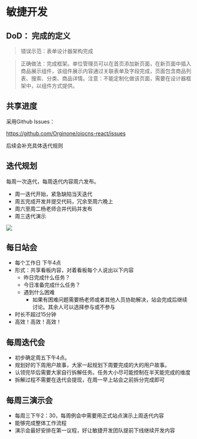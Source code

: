 # 敏捷开发

## DoD： 完成的定义


> 错误示范：表单设计器架构完成



> 正确做法：完成框架。单位管理员可以在首页添加新页面，在新页面中插入商品展示组件，该组件展示内容通过关联表单及字段完成，页面包含商品列表、搜索、分类、商品详情。注意：不能定制化做该页面，需要在设计器框架中，以组件方式提供。



## 共享进度

采用Github Issues：

https://github.com/Orginone/oiocns-react/issues

后续会补充具体迭代规则

## 迭代规划

每周一次迭代，每周迭代内容周六发布。

- 周一迭代开始，紧急缺陷当天迭代
- 周五完成开发并提交代码，冗余至周六晚上
- 周六至周二杨老师合并代码并发布
- 周三迭代演示

![](image/gantt.png)

## 每日站会

- 每个工作日 下午4点
- 形式：共享看板内容，对着看板每个人说出以下内容
  - 昨日完成什么任务？
  - 今日准备完成什么任务？
  - 遇到什么困难
    - 如果有困难问题需要杨老师或者其他人员协助解决，站会完成后继续讨论。其余人可以选择参与或不参与
- 时长不超过15分钟
- 高效！高效！高效！

## 每周迭代会

- 初步确定周五下午4点。
- 规划好的下周用户故事，大家一起规划下周要完成的大的用户故事。
- 认领完毕后需要大家自行拆解任务。任务大小尽可能控制在半天能完成的维度
- 拆解过程不需要在迭代会提现，在周一早上站会之前拆分完成即可

## 每周三演示会

- 每周三下午2：30，每周例会中需要用正式站点演示上周迭代内容
- 能够完成整体工作流程
- 演示会最好安排在第一议程，好让敏捷开发团队提前下线继续开发内容





